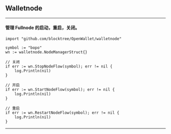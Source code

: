 ## Walletnode
--------------

#### 管理 Fullnode 的启动，重启，关闭。

	import "github.com/blocktree/OpenWallet/walletnode"

	symbol := "bopo"
	wn := walletnode.NodeManagerStruct{}

	// 关闭
	if err := wn.StopNodeFlow(symbol); err != nil {
		log.Println(nil)
	}

	// 开启
	if err := wn.StartNodeFlow(symbol); err != nil {
		log.Println(nil)
	}

	// 重启
	if err := wn.RestartNodeFlow(symbol); err != nil {
		log.Println(nil)
	}

--------------
